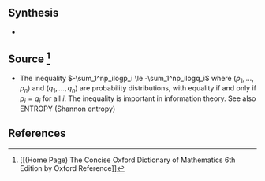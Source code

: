 ## Synthesis
- 
## Source [^1]
- The inequality $-\sum_1^np_ilogp_i \le -\sum_1^np_ilogq_i$ where $(p_1, ..., p_n)$ and $(q_1, ..., q_n)$ are probability distributions, with equality if and only if $p_i = q_i$ for all $i$. The inequality is important in information theory. See also ENTROPY (Shannon entropy)
## References

[^1]: [[(Home Page) The Concise Oxford Dictionary of Mathematics 6th Edition by Oxford Reference]]